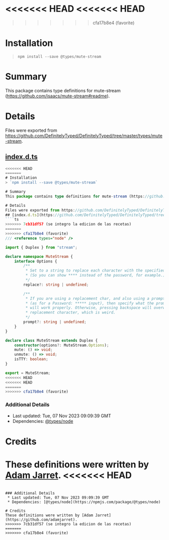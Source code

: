 <<<<<<< HEAD
<<<<<<< HEAD
=======
>>>>>>> cfa17b8e4 (favorite)
# Installation
> `npm install --save @types/mute-stream`

# Summary
This package contains type definitions for mute-stream (https://github.com/isaacs/mute-stream#readme).

# Details
Files were exported from https://github.com/DefinitelyTyped/DefinitelyTyped/tree/master/types/mute-stream.
## [index.d.ts](https://github.com/DefinitelyTyped/DefinitelyTyped/tree/master/types/mute-stream/index.d.ts)
````ts
<<<<<<< HEAD
=======
# Installation
> `npm install --save @types/mute-stream`

# Summary
This package contains type definitions for mute-stream (https://github.com/isaacs/mute-stream#readme).

# Details
Files were exported from https://github.com/DefinitelyTyped/DefinitelyTyped/tree/master/types/mute-stream.
## [index.d.ts](https://github.com/DefinitelyTyped/DefinitelyTyped/tree/master/types/mute-stream/index.d.ts)
````ts
>>>>>>> 7cb31df57 (se integro la edicion de las recetas)
=======
>>>>>>> cfa17b8e4 (favorite)
/// <reference types="node" />

import { Duplex } from "stream";

declare namespace MuteStream {
    interface Options {
        /**
         * Set to a string to replace each character with the specified string when muted.
         * (So you can show **** instead of the password, for example.)
         */
        replace?: string | undefined;

        /**
         * If you are using a replacement char, and also using a prompt with a readline stream
         * (as for a Password: ***** input), then specify what the prompt is so that backspace
         * will work properly. Otherwise, pressing backspace will overwrite the prompt with the
         * replacement character, which is weird.
         */
        prompt?: string | undefined;
    }
}

declare class MuteStream extends Duplex {
    constructor(options?: MuteStream.Options);
    mute: () => void;
    unmute: () => void;
    isTTY: boolean;
}

export = MuteStream;
<<<<<<< HEAD
<<<<<<< HEAD
=======
>>>>>>> cfa17b8e4 (favorite)

````

### Additional Details
 * Last updated: Tue, 07 Nov 2023 09:09:39 GMT
 * Dependencies: [@types/node](https://npmjs.com/package/@types/node)

# Credits
These definitions were written by [Adam Jarret](https://github.com/adamjarret).
<<<<<<< HEAD
=======

````

### Additional Details
 * Last updated: Tue, 07 Nov 2023 09:09:39 GMT
 * Dependencies: [@types/node](https://npmjs.com/package/@types/node)

# Credits
These definitions were written by [Adam Jarret](https://github.com/adamjarret).
>>>>>>> 7cb31df57 (se integro la edicion de las recetas)
=======
>>>>>>> cfa17b8e4 (favorite)
